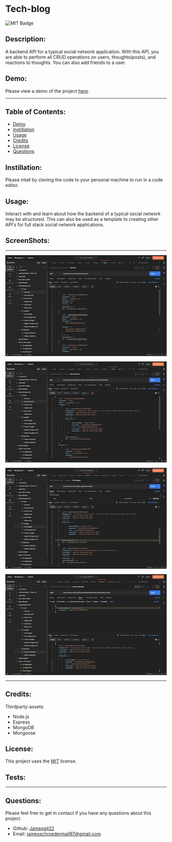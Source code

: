 # Tech-blog

  ![MIT Badge](https://img.shields.io/badge/License-MIT-yellow.svg)

  ## Description:
        
  A backend API for a typical social network application. With this API, you are able to perform all CRUD operations on users, thoughts(posts), and reactions to thoughts. You can also add friends to a user.
    

  ## Demo:

  Please view a demo of the project [here](https://watch.screencastify.com/v/Zb5fpQXNLe3BeZPXq2eo).

  ---
  
  ## Table of Contents:
  
  - [Demo](#demo)
  - [Instillation](#instillation)
  - [Usage](#usage)
  - [Credits](#credits)
  - [License](#license)
  - [Questions](#questions)
  
  ## Instillation:
  
  Please intall by cloning the code to your personal machine to run in a code editor. 
  
  ## Usage:
  
  Interact with and learn about how the backend of a typical social network may be structured. This can also be used as a template to creating other API's for full stack social network applications.
  
  ## ScreenShots:

  ---
  ![Alt text](assets/images/allUsers.png)

  ![Alt text](assets/images/oneUser.png)

  ![Alt text](assets/images/allThoughts.png)

  ![Alt text](assets/images/createThought.png)

  ---
  ## Credits:
  Thirdparty-assets:
  - Node.js
  - Express
  - MongoDB
  - Mongoose
  
  
  
  ## License:
  
  This project uses the [MIT](https://opensource.org/licenses/MIT) license.

  ## Tests:

  ---
  
  ## Questions:

  Please feel free to get in contact if you have any questions about this project.

  - Github: [Jamesgit22](https://github.com/Jamesgit22)
  - Email: jamesschroedermail97@gmail.com